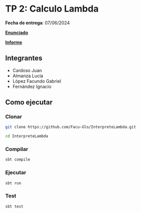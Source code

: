 # TP 2: Calculo Lambda
**Fecha de entrega**: 07/06/2024

**[Enunciado](https://www.paradigmas.ar/assets/pdf/TP2-1c2024.pdf)**

**[Informe](Interprete_Lambda_Grupo10)**
## Integrantes
* Cardoso Juan
* Almanza Lucía
* López Facundo Gabriel
* Fernández Ignacio

## Como ejecutar

### Clonar
```bash
git clone https://github.com/Facu-Glo/InterpreteLambda.git

cd InterpreteLambda
```

### Compilar
```bash
sbt compile
```

### Ejecutar
```bash
sbt run
```

### Test
```bash
sbt test
```



